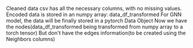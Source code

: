 Cleaned data csv  has all the necessary columns, with no missing values.
Encoded data is stored in an numpy array: data_df_transformed
For GNN model, the data will be finally stored in a pytorch Data Object
Now we have the nodes(data_df_transformed being transformed from numpy array to a torch tensor)
But don't have the edges information(to be created using the Neighbors columns)

